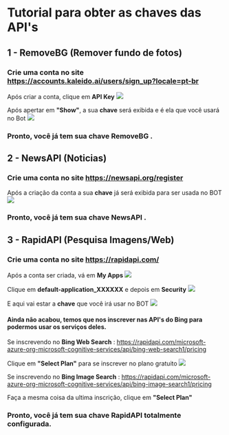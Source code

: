 # Tutorial para obter as chaves das API's

## 1 - RemoveBG (Remover fundo de fotos)

### Crie uma conta no site https://accounts.kaleido.ai/users/sign_up?locale=pt-br

Após criar a conta, clique em **API Key**
<img src="https://i.imgur.com/llKh6JL.png" >

Após apertar em **"Show"**, a sua **chave** será exibida e é ela que você usará no Bot
<img src="https://i.imgur.com/kyANXdb.png"/>

### Pronto, você já tem sua chave RemoveBG .

## 2 - NewsAPI (Noticias)

### Crie uma conta no site https://newsapi.org/register

Após a criação da conta a sua **chave** já será exibida para ser usada no BOT
<img src="https://i.imgur.com/WteuFSj.png">

### Pronto, você já tem sua chave NewsAPI .

## 3 - RapidAPI (Pesquisa Imagens/Web)

### Crie uma conta no site https://rapidapi.com/

Após a conta ser criada, vá em **My Apps**
<img src="https://i.imgur.com/WBrfNFU.png">

Clique em **default-application_XXXXXX** e depois em **Security**
<img src="https://i.imgur.com/UG0a6oI.png">

E aqui vai estar a **chave** que você irá usar no BOT
<img src="https://i.imgur.com/2iLagG6.png">

#### Ainda não acabou, temos que nos inscrever nas API's do Bing para podermos usar os serviços deles.

Se inscrevendo no **Bing Web Search** : https://rapidapi.com/microsoft-azure-org-microsoft-cognitive-services/api/bing-web-search1/pricing

Clique em **"Select Plan"** para se inscrever no plano gratuito
<img src="https://i.imgur.com/m7I0Mwo.png">

Se inscrevendo no **Bing Image Search** : https://rapidapi.com/microsoft-azure-org-microsoft-cognitive-services/api/bing-image-search1/pricing

Faça a mesma coisa da ultima inscrição, clique em **"Select Plan"**

### Pronto, você já tem sua chave RapidAPI totalmente configurada.







